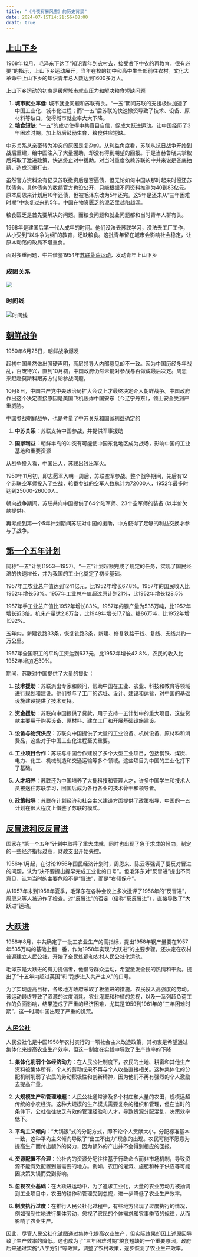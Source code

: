 ```yaml
---
title: "《今夜有暴风雪》的历史背景"
date: 2024-07-15T14:21:56+08:00
draft: true
---
```


## [上山下乡](https://baike.baidu.com/item/%E4%B8%8A%E5%B1%B1%E4%B8%8B%E4%B9%A1/472773)

1968年12月，毛泽东下达了“知识青年到农村去，接受贫下中农的再教育，很有必要”的指示，上山下乡运动展开，当年在校的初中和高中生全部前往农村。文化大革命中上山下乡的知识青年总人数达到1600多万人。

上山下乡运动的初衷是缓解城市就业压力和解决粮食短缺问题

1. **城市就业率低**: 城市就业问题和苏联有关。“一五”期间苏联的支援极快加速了中国工业化、城市化进程；而“一五”后苏联的快速撤资导致了技术、设备、原材料等缺口，使得城市就业率大大下降。
2. **粮食短缺**: “一五”的成功使得中共盲目自信，促成大跃进运动。让中国经历了3年困难时期。加上战后鼓励生育，粮食供应短缺。

中苏关系从亲密转为冲突的原因是复杂的。从利益角度看，苏联从抗日战争开始到战后重建，给中国注入了大量援助，却没有得到期望的回报。于是当赫鲁晓夫掌权后采取了激进政策，快速终止对中援助。对当时重度依赖苏联的中共来说是釜底抽薪，造成沉重打击。

虽然官方资料没有记录苏联撤资后是否逼债，但无论如何中国从那时起来时偿还苏联债务。具体债务的数额官方也没公开，只能根据不同资料推测为40到83亿元。原本周恩来计划用10年还债，但被毛泽东改为5年还完。这5年是还未从“三年困难时期”中恢复过来的5年。中国在物资匮乏的泥沼里越陷越深。

粮食匮乏是首先要解决的问题。而粮食问题和就业问题都和当时青年人群有关。

1968年是建国后第一代人成年的时间。他们没法去苏联学习，没法去工厂工作，从小受到“以斗争为纲”的教育，还缺粮食。这批青年留在城市会影响社会稳定，让原本动荡的政局不堪重负。

面对多重问题，中共借鉴1954年[苏联垦荒运动](https://baike.baidu.com/item/%E8%8B%8F%E8%81%94%E5%9E%A6%E8%8D%92%E8%BF%90%E5%8A%A8/22887062)，发动青年上山下乡

### 成因关系

![](/img/blizzard_tonight/diagram.png#center)

### 时间线

![时间线](/img/blizzard_tonight/timeline.png#center)

## [朝鲜战争](https://baike.baidu.com/item/%E6%9C%9D%E9%B2%9C%E6%88%98%E4%BA%89/5310)

1950年6月25日，朝鲜战争爆发

起初中国虽然做出强硬声明，高层领导人内部意见却不一致。因为中国历经多年战乱，百废待兴，直到10月初，中国政府仍然未能对参战与否做成最后决定。周恩来赶赴莫斯科跟苏方讨论参战问题。

10月8日，中国共产党中央政治局扩大会议上才最终决定介入朝鲜战争。中国政府作出这个决定直接原因是美国飞机轰炸中国安东（今辽宁丹东），领土安全受到严重威胁。

中国参战朝鲜战争，也是考量了中苏关系和国家利益确定的

1. **中苏关系**：苏联支持中国参战，并提供军事援助

2. **国家利益**：朝鲜半岛的冲突有可能使中国东北地区成为战场，影响中国的工业基地和重要资源

从战争投入看，中国出人，苏联出钱出军火。

1950年11月初，即志愿军入朝一周后，苏联空军参战。整个战争期间，先后有12个苏联空军师投入了空战，轮番参战的空军人数总计为72000人，1952年最多时达到25000-26000人。

朝向战争期间，苏联共向中国提供了64个陆军师、23个空军师的装备 (以半价欠款提供)。

再考虑到第一个5年计划期间苏联对中国的援助，中方获得了足够的利益交换才参与了战争。

## [第一个五年计划](https://baike.baidu.com/item/%E7%AC%AC%E4%B8%80%E4%B8%AA%E4%BA%94%E5%B9%B4%E8%AE%A1%E5%88%92/2366218)

简称“一五”计划(1953—1957)。“一五”计划超额完成了规定的任务，实现了国民经济的快速增长，并为我国的工业化奠定了初步基础。

1957年工农业总产值达到1241亿元，比1952年增长67.8%。1957年的国民收入比1952年增长53%。1957年工业总产值超过原计划21%，比1952年增长128.5%

1957年手工业总产值比1952年增长83%。1957年的钢产量为535万吨，比1952年增长近3倍。机床产量达2.8万台，比1949年增长17.7倍。糖86万吨，比1952年增长92%。

五年内，新建铁路33条，恢复铁路3条，新建、修复铁路干线、复线、支线共约一万公里。

1957年全国职工的平均工资达到637元，比1952年增长42.8%，农民的收入比1952年增加近30%。

期间，苏联对中国提供了大量的援助：

1. **技术援助**：苏联派出专家和顾问，帮助中国在工业、农业、科技和教育等领域进行规划和建设。他们参与了工厂的选址、设计、建设和运营，对中国的基础设施建设提供了技术支持。

2. **资金援助**：苏联向中国提供了贷款，用于支持一五计划中的重大项目。这些贷款主要用于购买设备、原材料、建立工厂和开展基础设施建设。

3. **设备与物资供应**：苏联向中国提供了大量的工业设备、机械设备、原材料和消费品，这些对于中国工业化进程至关重要。

4. **工业项目合作**：苏联与中国合作建设了多个大型工业项目，包括钢铁、煤炭、电力、化工、机械制造和交通运输等多个领域。这些项目为中国的工业化打下了基础。

5. **人才培养**：苏联还为中国培养了大批科技和管理人才，许多中国学生和技术人员被送往苏联学习，回国后成为各行各业的技术骨干和领导者。

6. **政策指导**：苏联在计划经济和社会主义建设方面提供了政策指导，中国的一五计划在很大程度上借鉴了苏联的模式。


## [反冒进和反反冒进](https://baike.baidu.com/item/%E5%8F%8D%E5%86%92%E8%BF%9B/6150174)

国家在“第一个五年”计划中取得了重大成就，同时也出现了急于求成的倾向，制定的一些经济指标过高，财政支出开始失控。

1956年1月起，在讨论1956年国民经济计划时，周恩来、陈云等强调了要反对冒进的问题，认为“决不要提出提早完成工业化的口号”。但毛泽东对“反冒进”提出不同意见，认为当时的主要危险不是“冒进”，而是“右倾保守”。

从1957年末到1958年夏季，毛泽东在各种会议上多次批评了1956年的“反冒进”，周恩来等人被迫作了检查。对“反冒进”的否定（俗称“反反冒进”），直接导致了“大跃进”运动。


## [大跃进](https://baike.baidu.com/item/%E5%A4%A7%E8%B7%83%E8%BF%9B/228533)

1958年8月，中共确定了一批工农业生产的高指标，提出1958年钢产量要在1957年535万吨的基础上翻一番，作为1958年实现“大跃进”的主要步骤。还决定在农村普遍建立人民公社，开始了全民炼钢和农村人民公社化运动。

毛泽东是大跃进的有力提倡者，他倡导群众运动，希望激发全民的热情和干劲。提出了“十五年内超过英国”和“跑步进入共产主义”的口号。

为了实现虚高目标，各级地方政府采取了极激进的措施。农民投入高强度的劳动。该运动最终导致了资源的过度消耗，农业灌溉和种植的忽视，以及一系列超负荷工作的负面影响，结果造成了严重的经济困难，尤其是1959到1961年的“三年困难时期”，这一时期中国出现了严重的饥荒。


### [人民公社](https://baike.baidu.com/item/%E4%BA%BA%E6%B0%91%E5%85%AC%E7%A4%BE/3455570)

人民公社化是中国1958年农村实行的一项社会主义改造政策，其初衷是希望通过集体化来提高农业生产效率，但这一制度在实践中导致了生产效率的下降

1. **集体化削弱个体经济动力**：在人民公社制度下，农民的土地、耕畜和其他生产资料被集体所有，个人的劳动成果不再与个人收益直接相关。这种集体化的分配机制削弱了农民的劳动积极性和创新精神，因为他们不再有强烈的个人激励去提高产量。

2. **大规模生产和管理难题**：人民公社通常涉及多个村庄和大量的农田，规模远超传统的小农经济。这种大规模的生产模式需要复杂的组织和管理，但在当时的条件下，公社往往缺乏有效的管理经验和人才，导致资源分配混乱，决策效率低下。

3. **平均主义倾向**：“大锅饭”式的分配方式，即不论个人贡献大小，分配标准基本一致，这种平均主义倾向导致了“出工不出力”现象的出现。农民可能不愿意为提高生产而付出额外的努力，因为额外的产出并不会得到相应的回报。

4. **资源配置不合理**：公社内的资源分配往往基于行政命令而非市场机制，导致资源不能有效配置到最需要的地方。例如，农田的灌溉、施肥和种子供应等可能因决策失误而受到影响。

5. **忽视农业基础**：在大跃进运动中，为了追求工业化，大量的农业劳动力被抽调到工业项目中，农田的耕作和管理受到忽视，进一步降低了农业生产效率。

6. **制度执行过度**：在推行人民公社化过程中，有些地方出现了过度执行的情况，例如强制性地进行集体劳动，忽视了农民的个体需求和农事季节的规律，从而影响了农业生产。

因此，尽管人民公社化试图通过集体化提高农业生产，但实际效果却因上述原因导致了生产效率的降低。这也成为了“三年困难时期”粮食短缺的一个重要原因。政府后来通过实施“八字方针”等政策，调整了农村政策，逐步恢复了农业生产效率。